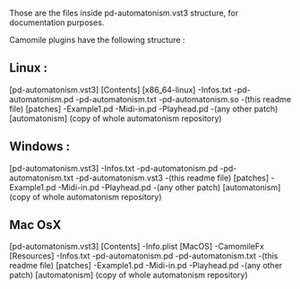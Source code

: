 Those are the files inside pd-automatonism.vst3 structure, for documentation purposes.

Camomile plugins have the following structure :

## Linux : 

[pd-automatonism.vst3]
	[Contents]
		[x86_64-linux]
			-Infos.txt
			-pd-automatonism.pd
			-pd-automatonism.txt
			-pd-automatonism.so
			-(this readme file)
			[patches]
				-Example1.pd
				-Midi-in.pd
				-Playhead.pd
				-(any other patch)
				[automatonism]
					(copy of whole automatonism repository)

## Windows :

[pd-automatonism.vst3]
	-Infos.txt
	-pd-automatonism.pd
	-pd-automatonism.txt
	-pd-automatonism.vst3
	-(this readme file)
		[patches]
		-Example1.pd
		-Midi-in.pd
		-Playhead.pd
		-(any other patch)
		[automatonism]
			(copy of whole automatonism repository)

## Mac OsX

[pd-automatonism.vst3]
	[Contents]
		-Info.plist
		[MacOS]
			-CamomileFx
		[Resources]
			-Infos.txt
			-pd-automatonism.pd
			-pd-automatonism.txt
			-(this readme file)
			[patches]
				-Example1.pd
				-Midi-in.pd
				-Playhead.pd
				-(any other patch)
				[automatonism]
					(copy of whole automatonism repository)
